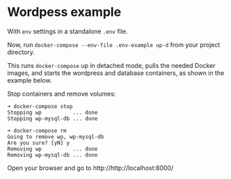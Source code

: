 # Wordpess example

With `env` settings in a standalone `.env` file.

Now, run `docker-compose --env-file .env-example up-d` from your project directory.

This runs `docker-compose` up in detached mode, pulls the needed Docker images,
and starts the wordpress and database containers, as shown in the example below.

Stop containers and remove volumes:

```shell
➜ docker-compose stop
Stopping wp          ... done
Stopping wp-mysql-db ... done

➜ docker-compose rm
Going to remove wp, wp-mysql-db
Are you sure? [yN] y
Removing wp          ... done
Removing wp-mysql-db ... done
```

Open your browser and go to http://http://localhost:8000/